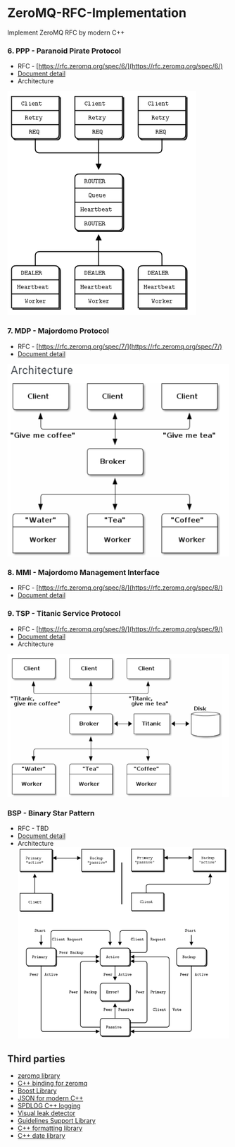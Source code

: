 # ZeroMQ-RFC-Implementation
Implement ZeroMQ RFC by modern C++
### 6. PPP - Paranoid Pirate Protocol
* RFC - [https://rfc.zeromq.org/spec/6/](https://rfc.zeromq.org/spec/6/)
* [Document detail](https://zguide.zeromq.org/docs/chapter4/#Robust-Reliable-Queuing-Paranoid-Pirate-Pattern)  
* Architecture  
  
![](images/ppp.png)  
### 7. MDP - Majordomo Protocol
* RFC - [https://rfc.zeromq.org/spec/7/](https://rfc.zeromq.org/spec/7/)
* [Document detail](https://zguide.zeromq.org/docs/chapter4/#Service-Oriented-Reliable-Queuing-Majordomo-Pattern)  
  
![](images/mdp.png)    
### 8. MMI - Majordomo Management Interface
* RFC - [https://rfc.zeromq.org/spec/8/](https://rfc.zeromq.org/spec/8/)
* [Document detail](https://zguide.zeromq.org/docs/chapter4/#Service-Discovery)  
  
### 9. TSP - Titanic Service Protocol
* RFC - [https://rfc.zeromq.org/spec/9/](https://rfc.zeromq.org/spec/9/)
* [Document detail](https://zguide.zeromq.org/docs/chapter4/#Service-Discovery)  
* Architecture  
  
![](images/tsp.png)  
### BSP - Binary Star Pattern
* RFC - TBD
* [Document detail](https://zguide.zeromq.org/docs/chapter4/#High-Availability-Pair-Binary-Star-Pattern)  
* Architecture  
![](images/bsp.png)  

## Third parties
* [zeromq library](https://github.com/zeromq/libzmq)
* [C++ binding for zeromq](https://github.com/zeromq/zmqpp)
* [Boost Library](https://www.boost.org/)
* [JSON for modern C++](https://github.com/nlohmann/json)
* [SPDLOG C++ logging](https://github.com/gabime/spdlog)
* [Visual leak detector](https://kinddragon.github.io/vld/)
* [Guidelines Support Library](https://github.com/microsoft/GSL)
* [C++ formatting library](https://github.com/fmtlib/fmt)
* [C++ date library](https://github.com/HowardHinnant/date)
